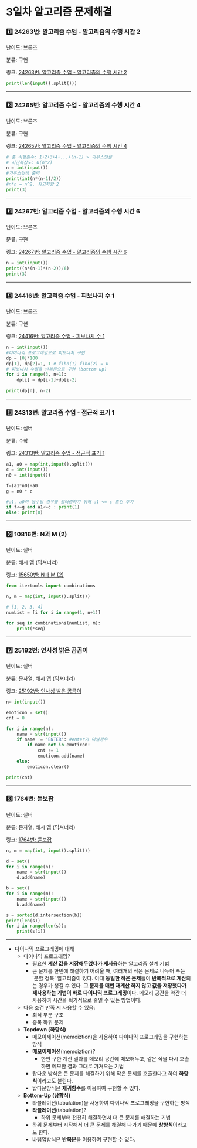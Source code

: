 # 3일차 알고리즘 문제해결

### 1️⃣ 24263번: **알고리즘 수업 - 알고리즘의 수행 시간 2**

난이도: 브론즈

분류: 구현

링크: [24263번: 알고리즘 수업 - 알고리즘의 수행 시간 2](https://www.acmicpc.net/problem/24263)

```python
print(len(input().split()))
```

--------

### 2️⃣ 24265번: **알고리즘 수업 - 알고리즘의 수행 시간 4**

난이도: 브론즈

분류: 구현

링크: [24265번: 알고리즘 수업 - 알고리즘의 수행 시간 4](https://www.acmicpc.net/problem/24265)


```python
# 총 시행횟수: 1+2+3+4+...+(n-1) > 가우스덧셈
# 시간복잡도: O(n^2)
n = int(input())
#가우스덧셈 출력
print(int(n*(n-1)/2))
#n*n = n^2, 최고차항 2
print(3)
```

--------


### 3️⃣ 24267번: **알고리즘 수업 - 알고리즘의 수행 시간 6**

난이도: 브론즈

분류: 구현

링크: [24267번: 알고리즘 수업 - 알고리즘의 수행 시간 6](https://www.acmicpc.net/problem/24267)


```python
n = int(input())
print((n*(n-1)*(n-2))/6)
print(3)
```

--------

### 4️⃣ 24416번: 알고리즘 수업 - 피보나치 수 1

난이도: 브론즈

분류: 구현

링크: [24416번: 알고리즘 수업 - 피보나치 수 1](https://www.acmicpc.net/problem/24416)


```python
n = int(input())
#다이나믹 프로그래밍으로 피보나치 구현
dp = [0]*100 
dp[1], dp[2]=1, 1 # fibo(1) fibo(2) = 0
# 피보나치 수열을 반복문으로 구현 (bottom up)
for i in range(3, n+1):
    dp[i] = dp[i-1]+dp[i-2]
    
print(dp[n], n-2)
```

--------

### 5️⃣ 24313번: 알고리즘 수업 - 점근적 표기 1

난이도: 실버

분류: 수학

링크: [24313번: 알고리즘 수업 - 점근적 표기 1](https://www.acmicpc.net/problem/24313)


```python
a1, a0 = map(int,input().split())
c = int(input())
n0 = int(input())

f=(a1*n0)+a0
g = n0 * c

#a1, a0이 음수일 경우를 필터링하기 위해 a1 <= c 조건 추가
if f<=g and a1<=c : print(1)
else: print(0)
```
--------

### 6️⃣ 10816번: **N과 M (2)**

난이도: 실버

분류: 해시 맵 (딕셔너리)

링크: [15650번: N과 M (2)](https://www.acmicpc.net/problem/15650)


```python
from itertools import combinations

n, m = map(int, input().split())

# [1, 2, 3, 4]
numList = [i for i in range(1, n+1)]

for seq in combinations(numList, m):
    print(*seq)
```

--------


### 7️⃣ 25192번: 인사성 밝은 곰곰이

난이도: 실버

분류: 문자열, 해시 맵 (딕셔너리)

링크: [25192번: 인사성 밝은 곰곰이](https://www.acmicpc.net/problem/25192)



```python
n= int(input())

emoticon = set()
cnt = 0

for i in range(n):
    name = str(input())
    if name != 'ENTER': #enter가 아닐경우
        if name not in emoticon: 
            cnt += 1
            emoticon.add(name)
    else:
        emoticon.clear()

print(cnt)
```

--------

### 8️⃣ 1764번: 듣보잡

난이도: 실버

분류: 문자열, 해시 맵 (딕셔너리)

링크: [1764번: 듣보잡](https://www.acmicpc.net/problem/1764)


```python
n, m = map(int, input().split())

d = set()
for i in range(n):
    name = str(input())
    d.add(name)

b = set()
for i in range(m):
    name = str(input())
    b.add(name)

s = sorted(d.intersection(b))
print(len(s))
for i in range(len(s)):
    print(s[i])
```


-----

- 다이나믹 프로그래밍에 대해
    - 다이나믹 프로그래밍?
        - 필요한 **계산 값을 저장해두었다가 재사용**하는 알고리즘 설계 기법
        - 큰 문제를 한번에 해결하기 어려울 때, 여러개의 작은 문제로 나누어 푸는 '분할 정복' 알고리즘이 있다. 이때 **동일한 작은 문제**들이 **반복적으로 계산**되는 경우가 생길 수 있다. **그 문제를 매번 재계산 하지 않고 값을 저장했다가 재사용하는 기법이 바로 다이나믹 프로그래밍**이다. 메모리 공간을 약간 더 사용하여 시간을 획기적으로 줄일 수 있는 방법이다.
    - 다음 조건 만족 시 사용할 수 있음:
        - 최적 부분 구조
        - 중복 하위 문제
    - **Topdown (하향식)**
        - 메모이제이션(memoiztion)을 사용하여 다이나믹 프로그래밍을 구현하는 방식
        - **메모이제이션**(memoiztion)?
            - 한번 구한 계산 결과를 메모리 공간에 메모해두고, 같은 식을 다시 호출하면 메모한 결과 그대로 가져오는 기법
        - 탑다운 방식은 큰 문제를 해결하기 위해 작은 문제를 호출한다고 하여 **하향식**이라고도 불린다.
        - 탑다운방식은 **재귀함수**를 이용하여 구현할 수 있다.
    - **Bottom-Up (상향식)**
        - 타블레이션(tabulation)을 사용하여 다이나믹 프로그래밍을 구현하는 방식
        - **타블레이션**(tabulation)?
            - 하위 문제부터 천천히 해결하면서 더 큰 문제를 해결하는 기법
        - 하위 문제부터 시작해서 더 큰 문제를 해결해 나가기 때문에 **상향식**이라고도 한다.
        - 바텀업방식은 **반복문**을 이용하여 구현할 수 있다.